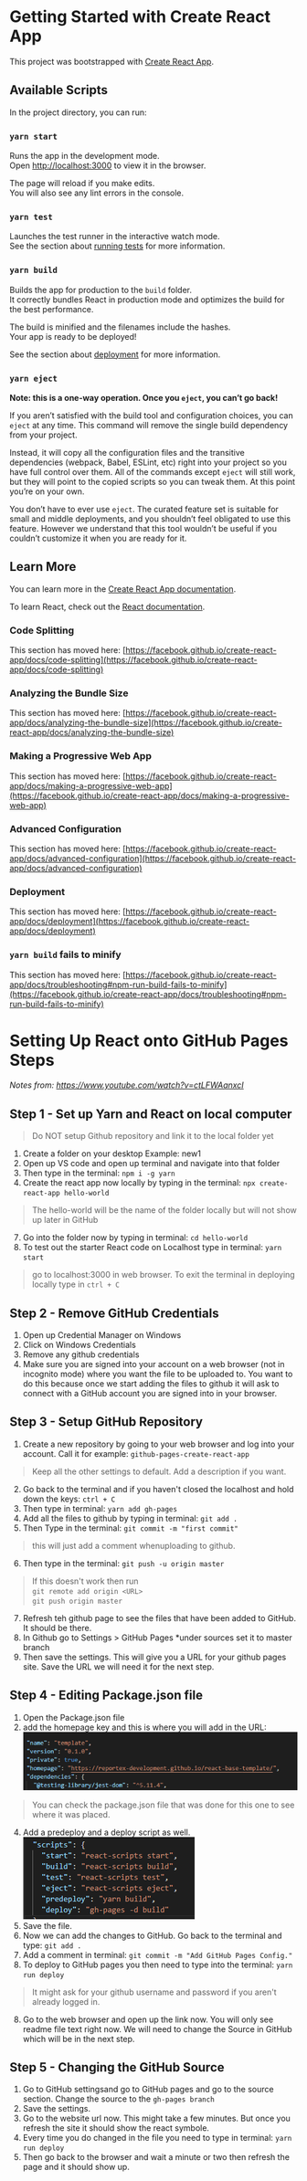 # Getting Started with Create React App

This project was bootstrapped with [Create React App](https://github.com/facebook/create-react-app).

## Available Scripts

In the project directory, you can run:

### `yarn start`

Runs the app in the development mode.\
Open [http://localhost:3000](http://localhost:3000) to view it in the browser.

The page will reload if you make edits.\
You will also see any lint errors in the console.

### `yarn test`

Launches the test runner in the interactive watch mode.\
See the section about [running tests](https://facebook.github.io/create-react-app/docs/running-tests) for more information.

### `yarn build`

Builds the app for production to the `build` folder.\
It correctly bundles React in production mode and optimizes the build for the best performance.

The build is minified and the filenames include the hashes.\
Your app is ready to be deployed!

See the section about [deployment](https://facebook.github.io/create-react-app/docs/deployment) for more information.

### `yarn eject`

**Note: this is a one-way operation. Once you `eject`, you can’t go back!**

If you aren’t satisfied with the build tool and configuration choices, you can `eject` at any time. This command will remove the single build dependency from your project.

Instead, it will copy all the configuration files and the transitive dependencies (webpack, Babel, ESLint, etc) right into your project so you have full control over them. All of the commands except `eject` will still work, but they will point to the copied scripts so you can tweak them. At this point you’re on your own.

You don’t have to ever use `eject`. The curated feature set is suitable for small and middle deployments, and you shouldn’t feel obligated to use this feature. However we understand that this tool wouldn’t be useful if you couldn’t customize it when you are ready for it.

## Learn More

You can learn more in the [Create React App documentation](https://facebook.github.io/create-react-app/docs/getting-started).

To learn React, check out the [React documentation](https://reactjs.org/).

### Code Splitting

This section has moved here: [https://facebook.github.io/create-react-app/docs/code-splitting](https://facebook.github.io/create-react-app/docs/code-splitting)

### Analyzing the Bundle Size

This section has moved here: [https://facebook.github.io/create-react-app/docs/analyzing-the-bundle-size](https://facebook.github.io/create-react-app/docs/analyzing-the-bundle-size)

### Making a Progressive Web App

This section has moved here: [https://facebook.github.io/create-react-app/docs/making-a-progressive-web-app](https://facebook.github.io/create-react-app/docs/making-a-progressive-web-app)

### Advanced Configuration

This section has moved here: [https://facebook.github.io/create-react-app/docs/advanced-configuration](https://facebook.github.io/create-react-app/docs/advanced-configuration)

### Deployment

This section has moved here: [https://facebook.github.io/create-react-app/docs/deployment](https://facebook.github.io/create-react-app/docs/deployment)

### `yarn build` fails to minify

This section has moved here: [https://facebook.github.io/create-react-app/docs/troubleshooting#npm-run-build-fails-to-minify](https://facebook.github.io/create-react-app/docs/troubleshooting#npm-run-build-fails-to-minify)

# 
# 

# Setting Up React onto GitHub Pages Steps

*Notes from: https://www.youtube.com/watch?v=ctLFWAanxcI*

## Step 1 - Set up Yarn and React on local computer

> Do NOT setup Github repository and link it to the local folder yet 

1. Create a folder on your desktop Example: new1
2. Open up VS code and open up terminal and navigate into that folder
3. Then type in the terminal: 
`npm i -g yarn` 
6. Create the react app now locally by typing in the terminal:
`npx create-react-app hello-world` 
> The hello-world will be the name of the folder locally but will not show up later in GitHub
7. Go into the folder now by typing in terminal:
`cd hello-world` 
8. To test out the starter React code on Localhost type in terminal:
`yarn start` 
> go to localhost:3000 in web browser. To exit the terminal in deploying locally type in `ctrl + C`

## Step 2 - Remove GitHub Credentials
1. Open up Credential Manager on Windows
2. Click on Windows Credentials
3. Remove any github credentials
4. Make sure you are signed into your account on a web browser (not in incognito mode) where you want the file to be uploaded to. You want to do this because once we start adding the files to github it will ask to connect with a GitHub account you are signed into in your browser.

## Step 3 - Setup GitHub Repository
1. Create a new repository by going to your web browser and log into your account. Call it for example:
`github-pages-create-react-app`
> Keep all the other settings to default. Add a description if you want.
2. Go back to the terminal and if you haven't closed the localhost and hold down the keys:
`ctrl + C`
3. Then type in terminal: 
`yarn add gh-pages` 
4. Add all the files to github by typing in terminal:
`git add .`
5. Then Type in the terminal:
`git commit -m "first commit"`
> this will just add a comment whenuploading to github.
6. Then type in the terminal:
`git push -u origin master`

> If this doesn't work then run \
`git remote add origin <URL>` \
`git push origin master`
7. Refresh teh github page to see the files that have been added to GitHub. It should be there.
8. In Github go to Settings > GitHub Pages 
*under sources set it to master branch
9. Then save the settings. This will give you a URL for your github pages site. Save the URL we will need it for the next step.

## Step 4 - Editing Package.json file
1. Open the Package.json file
2. add the homepage key and this is where you will add in the URL:\
![Homepage](https://raw.githubusercontent.com/reportex-development/react-base-template/master/public/code-homepage.png)
> You can check the package.json file that was done for this one to see where it was placed.
4. Add a predeploy and a deploy script as well.\
![Script](https://raw.githubusercontent.com/reportex-development/react-base-template/master/public/code-scripts.png)
5. Save the file.
6. Now we can add the changes to GitHub. Go back to the terminal and type:
`git add .`
6. Add a comment in terminal:
`git commit -m "Add GitHub Pages Config."`
7. To deploy to GitHub pages you then need to type into the terminal:
`yarn run deploy`
> It might ask for your github username and password if you aren't already logged in.
8. Go to the web browser and open up the link now. You will only see readme file text right now. We will need to change the Source in GitHub which will be in the next step.

## Step 5 - Changing the GitHub Source
1. Go to GitHub settingsand go to GitHub pages and go to the source section. Change the source to the 
`gh-pages branch`
2. Save the settings.
3. Go to the website url now. This might take a few minutes. But once you refresh the site it should show the react symbole. 
4. Every time you do changed in the file you need to type in terminal:
`yarn run deploy`
5. Then go back to the browser and wait a minute or two then refresh the page and it should show up.
